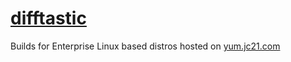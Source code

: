 # [difftastic](https://difftastic.wilfred.me.uk/)

Builds for Enterprise Linux based distros hosted on [yum.jc21.com](https://yum.jc21.com)

